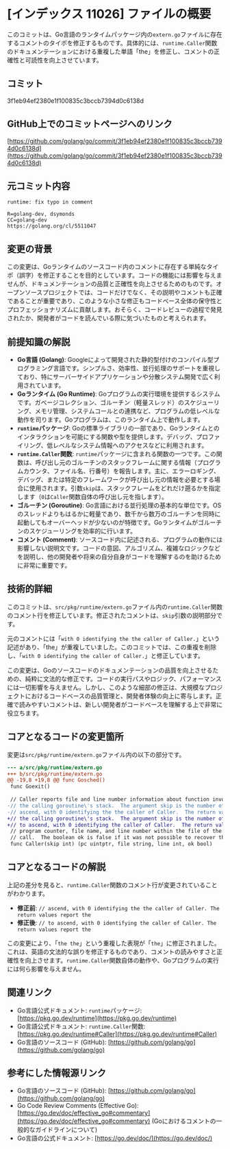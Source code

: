 # [インデックス 11026] ファイルの概要

このコミットは、Go言語のランタイムパッケージ内の`extern.go`ファイルに存在するコメントのタイポを修正するものです。具体的には、`runtime.Caller`関数のドキュメンテーションにおける重複した単語「the」を修正し、コメントの正確性と可読性を向上させています。

## コミット

3f1eb94ef2380e1f100835c3bccb7394d0c6138d

## GitHub上でのコミットページへのリンク

[https://github.com/golang/go/commit/3f1eb94ef2380e1f100835c3bccb7394d0c6138d](https://github.com/golang/go/commit/3f1eb94ef2380e1f100835c3bccb7394d0c6138d)

## 元コミット内容

```
runtime: fix typo in comment

R=golang-dev, dsymonds
CC=golang-dev
https://golang.org/cl/5511047
```

## 変更の背景

この変更は、Goランタイムのソースコード内のコメントに存在する単純なタイポ（誤字）を修正することを目的としています。コードの機能には影響を与えませんが、ドキュメンテーションの品質と正確性を向上させるためのものです。オープンソースプロジェクトでは、コードだけでなく、その説明やコメントも正確であることが重要であり、このような小さな修正もコードベース全体の保守性とプロフェッショナリズムに貢献します。おそらく、コードレビューの過程で発見されたか、開発者がコードを読んでいる際に気づいたものと考えられます。

## 前提知識の解説

*   **Go言語 (Golang)**: Googleによって開発された静的型付けのコンパイル型プログラミング言語です。シンプルさ、効率性、並行処理のサポートを重視しており、特にサーバーサイドアプリケーションや分散システム開発で広く利用されています。
*   **Goランタイム (Go Runtime)**: Goプログラムの実行環境を提供するシステムです。ガベージコレクション、ゴルーチン（軽量スレッド）のスケジューリング、メモリ管理、システムコールとの連携など、プログラムの低レベルな動作を司ります。Goプログラムは、このランタイム上で動作します。
*   **`runtime`パッケージ**: Goの標準ライブラリの一部であり、Goランタイムとのインタラクションを可能にする関数や型を提供します。デバッグ、プロファイリング、低レベルなシステム情報へのアクセスなどに利用されます。
*   **`runtime.Caller`関数**: `runtime`パッケージに含まれる関数の一つです。この関数は、呼び出し元のゴルーチンのスタックフレームに関する情報（プログラムカウンタ、ファイル名、行番号）を報告します。主に、エラーロギング、デバッグ、または特定のフレームワークが呼び出し元の情報を必要とする場合に使用されます。引数`skip`は、スタックフレームをどれだけ遡るかを指定します（`0`は`Caller`関数自体の呼び出し元を指します）。
*   **ゴルーチン (Goroutine)**: Go言語における並行処理の基本的な単位です。OSのスレッドよりもはるかに軽量であり、数千から数万のゴルーチンを同時に起動してもオーバーヘッドが少ないのが特徴です。Goランタイムがゴルーチンのスケジューリングを効率的に行います。
*   **コメント (Comment)**: ソースコード内に記述される、プログラムの動作には影響しない説明文です。コードの意図、アルゴリズム、複雑なロジックなどを説明し、他の開発者や将来の自分自身がコードを理解するのを助けるために非常に重要です。

## 技術的詳細

このコミットは、`src/pkg/runtime/extern.go`ファイル内の`runtime.Caller`関数のコメント行を修正しています。修正されたコメントは、`skip`引数の説明部分です。

元のコメントには「`with 0 identifying the the caller of Caller.`」という記述があり、「the」が重複していました。このコミットでは、この重複を削除し、「`with 0 identifying the caller of Caller.`」と修正しています。

この変更は、Goのソースコードのドキュメンテーションの品質を向上させるための、純粋に文法的な修正です。コードの実行パスやロジック、パフォーマンスには一切影響を与えません。しかし、このような細部の修正は、大規模なプロジェクトにおけるコードベースの品質管理と、開発者体験の向上に寄与します。正確で読みやすいコメントは、新しい開発者がコードベースを理解する上で非常に役立ちます。

## コアとなるコードの変更箇所

変更は`src/pkg/runtime/extern.go`ファイル内の以下の部分です。

```diff
--- a/src/pkg/runtime/extern.go
+++ b/src/pkg/runtime/extern.go
@@ -19,8 +19,8 @@ func Gosched()
 func Goexit()
 
 // Caller reports file and line number information about function invocations on
-// the calling goroutine\'s stack.  The argument skip is the number of stack frames to
-// ascend, with 0 identifying the the caller of Caller.  The return values report the
+// the calling goroutine\'s stack.  The argument skip is the number of stack frames
+// to ascend, with 0 identifying the caller of Caller.  The return values report the
 // program counter, file name, and line number within the file of the corresponding
 // call.  The boolean ok is false if it was not possible to recover the information.
 func Caller(skip int) (pc uintptr, file string, line int, ok bool)
```

## コアとなるコードの解説

上記の差分を見ると、`runtime.Caller`関数のコメント行が変更されていることがわかります。

*   **修正前**: `// ascend, with 0 identifying the the caller of Caller. The return values report the`
*   **修正後**: `// to ascend, with 0 identifying the caller of Caller. The return values report the`

この変更により、「`the the`」という重複した表現が「`the`」に修正されました。これは、英語の文法的な誤りを修正するものであり、コメントの読みやすさと正確性を向上させます。`runtime.Caller`関数自体の動作や、Goプログラムの実行には何ら影響を与えません。

## 関連リンク

*   Go言語公式ドキュメント: `runtime`パッケージ: [https://pkg.go.dev/runtime](https://pkg.go.dev/runtime)
*   Go言語公式ドキュメント: `runtime.Caller`関数: [https://pkg.go.dev/runtime#Caller](https://pkg.go.dev/runtime#Caller)
*   Go言語のソースコード (GitHub): [https://github.com/golang/go](https://github.com/golang/go)

## 参考にした情報源リンク

*   Go言語のソースコード (GitHub): [https://github.com/golang/go](https://github.com/golang/go)
*   Go Code Review Comments (Effective Go): [https://go.dev/doc/effective_go#commentary](https://go.dev/doc/effective_go#commentary) (Goにおけるコメントの一般的なガイドラインについて)
*   Go言語の公式ドキュメント: [https://go.dev/doc/](https://go.dev/doc/)
